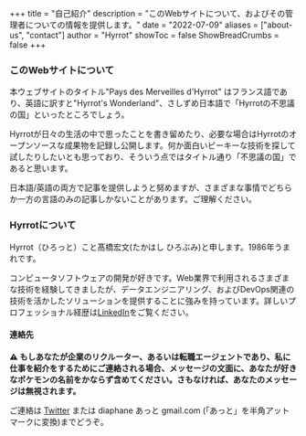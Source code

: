 +++
title = "自己紹介"
description = "このWebサイトについて、およびその管理者についての情報を提供します。"
date = "2022-07-09"
aliases = ["about-us", "contact"]
author = "Hyrrot"
showToc = false
ShowBreadCrumbs = false
+++

### このWebサイトについて

本ウェブサイトのタイトル"Pays des Merveilles d'Hyrrot" はフランス語であり、英語に訳すと"Hyrrot's Wonderland"、さしずめ日本語で「Hyrrotの不思議の国」といったところでしょう。

Hyrrotが日々の生活の中で思ったことを書き留めたり、必要な場合はHyrrotのオープンソースな成果物を記録し公開します。何か面白いピーキーな技術を探して試したりしたいとも思っており、そういう点ではタイトル通り「不思議の国」であると思います。

日本語/英語の両方で記事を提供しようと努めますが、さまざまな事情でどちらか一方の言語のみの記事しかないことがあります。ご理解ください。



### Hyrrotについて

Hyrrot（ひろっと）こと髙橋宏文(たかはし ひろぶみ)と申します。1986年うまれです。

コンピュータソフトウェアの開発が好きです。Web業界で利用されるさまざまな技術を経験してきましたが、データエンジニアリング、およびDevOps関連の技術を活かしたソリューションを提供することに強みを持っています。詳しいプロフェッショナル経歴は[LinkedIn](https://www.linkedin.com/in/hirobumi-takahashi-7ba45538/)をご覧ください。

#### 連絡先　

**:warning: もしあなたが企業のリクルーター、あるいは転職エージェントであり、私に仕事を紹介をするためにご連絡される場合、メッセージの文面に、あなたが好きなポケモンの名前をかならず含めてください。さもなければ、あなたのメッセージは無視されます。**

ご連絡は [Twitter](https://www.twitter.com/hyrrot/) または diaphane あっと gmail.com (「あっと」を半角アットマークに変換)までどうぞ。

